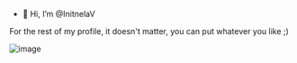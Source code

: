 - 👋 Hi, I’m @InitnelaV
  
For the rest of my profile, it doesn't matter, you can put whatever you like ;)

![image](https://github.com/user-attachments/assets/d9e08d4f-dac5-49e9-aa84-3627d0b23abe)






<!---
InitnelaV/InitnelaV is a ✨ special ✨ repository because its `README.md` (this file) appears on your GitHub profile.
You can click the Preview link to take a look at your changes.
--->
